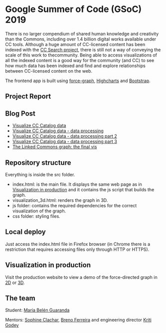 # Google Summer of Code (GSoC) 2019
There is no larger compendium of shared human knowledge and creativity than the Commons, including over 1.4 billion digital works available under CC tools. Although a huge amount of CC-licensed content has been
indexed with the [CC Search project](https://search.creativecommons.org/), there is still not a way of conveying the scale of this work to thecommunity. Being able to access visualizations of all the indexed content is a good way for the
community (and CC) to see how much data has been indexed and find and explore
relationships between CC-licensed content on the web.

The frontend app is built using [force-graph](https://github.com/vasturiano/force-graph), [Highcharts](https://www.highcharts.com) and [Bootstrap](https://getbootstrap.com/).

## Project Report

## Blog Post
- [Visualize CC Catalog data](https://opensource.creativecommons.org/blog/entries/cc-datacatalog-visualization/)
- [Visualize CC Catalog data - data processing](https://opensource.creativecommons.org/blog/entries/cc-datacatalog-data-processing/)
- [Visualize CC Catalog data - data processing part 2](https://opensource.creativecommons.org/blog/entries/cc-datacatalog-data-processing-2/)
- [Visualize CC Catalog data - data processing part 3](https://opensource.creativecommons.org/blog/entries/cc-datacatalog-data-processing-3/)
- [The Linked Commons graph: the final vis](https://opensource.creativecommons.org/blog/entries/cc-datacatalog-data-thelinkedcommons/)

## Repository structure

Everything is inside the src folder.
 - index.html: is the main file. It displays the same web page as in [Visualization in production](#visualization-in-production) and it contains the js script that builds the graph.
 - visualization_3d.html: renders the graph in 3D. 
 - js folder: contains the required dependencies for the correct visualization of the graph.
 - css folder: styling files. 
 
## Local deploy

Just access the index.html file in Firefox browser (in Chrome there is a restriction that requires accessing files only through HTTP or HTTPS).

## Visualization in production
Visit the production website to view a demo of the force-directed graph in [2D](http://ec2-3-80-82-250.compute-1.amazonaws.com/) or [3D](http://ec2-3-80-82-250.compute-1.amazonaws.com/visualization_3d.html).

## The team
Student: [María Belén Guaranda](https://github.com/soccerdroid)

Mentors: [Sophine Clachar](https://creativecommons.org/author/sclachar/), [Breno Ferreira](https://creativecommons.org/author/brenoferreira/) and engineering director [Kriti Godey](https://creativecommons.org/author/kriticreativecommons-org/)
